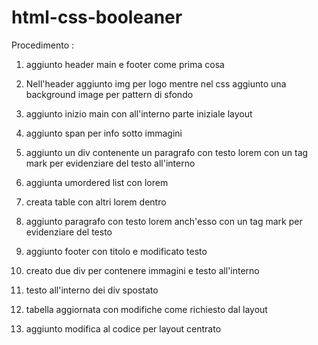 html-css-booleaner
===

Procedimento :

1. aggiunto header main e footer come prima cosa

2. Nell'header aggiunto img per logo mentre nel css aggiunto una background image per pattern di sfondo

3. aggiunto inizio main con all'interno parte iniziale layout

4. aggiunto span per info sotto immagini 

5. aggiunto un div contenente un paragrafo con testo lorem con un tag mark per evidenziare del testo all'interno

6. aggiunta umordered list con lorem 

7. creata table con altri lorem dentro

8. aggiunto paragrafo con testo lorem anch'esso con un tag mark per evidenziare del testo

9. aggiunto footer con titolo e modificato testo

10. creato due div per contenere immagini e testo all'interno

11. testo all'interno dei div spostato

12. tabella aggiornata con modifiche come richiesto dal layout

13. aggiunto modifica al codice per layout centrato